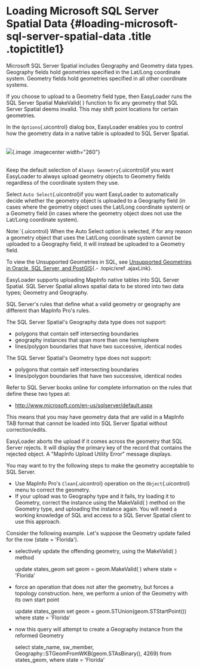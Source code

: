 Loading Microsoft SQL Server Spatial Data {#loading-microsoft-sql-server-spatial-data .title .topictitle1}
=========================================

Microsoft SQL Server Spatial includes Geography and Geometry data types. Geography fields hold geometries specified in the Lat/Long coordinate system. Geometry fields hold geometries specified in all other coordinate systems.

If you choose to upload to a Geometry field type, then EasyLoader runs the SQL Server Spatial MakeValid( ) function to fix any geometry that SQL Server Spatial deems invalid. This may shift point locations for certain geometries.

In the `Options`{.uicontrol} dialog box, EasyLoader enables you to control how the geometry data in a native table is uploaded to SQL Server Spatial.

\
![](images/dialog_Options_micode_xy.png){.image .imagecenter width="260"}

\
Keep the default selection of `Always Geometry`{.uicontrol}if you want EasyLoader to always upload geometry objects to Geometry fields regardless of the coordinate system they use.

Select `Auto Select`{.uicontrol}if you want EasyLoader to automatically decide whether the geometry object is uploaded to a Geography field (in cases where the geometry object uses the Lat/Long coordinate system) or a Geometry field (in cases where the geometry object does not use the Lat/Long coordinate system).

<span class="notetitle">Note:`{.uicontrol} When the Auto Select option is selected, if for any reason a geometry object that uses the Lat/Long coordinate system cannot be uploaded to a Geography field, it will instead be uploaded to a Geometry field.

To view the Unsupported Geometries in SQL, see [Unsupported Geometries in Oracle, SQL Server, and PostGIS](contents/unsupportedgeometries.html){.- .topic/xref .ajaxLink}.

EasyLoader supports uploading MapInfo native tables into SQL Server Spatial. SQL Server Spatial allows spatial data to be stored into two data types; Geometry and Geography.

SQL Server's rules that define what a valid geometry or geography are different than MapInfo Pro's rules.

The SQL Server Spatial's Geography data type does not support:

-   polygons that contain self intersecting boundaries
-   geography instances that span more than one hemisphere
-   lines/polygon boundaries that have two successive, identical nodes

The SQL Server Spatial's Geometry type does not support:

-   polygons that contain self intersecting boundaries
-   lines/polygon boundaries that have two successive, identical nodes

Refer to SQL Server books online for complete information on the rules that define these two types at:

-   <http://www.microsoft.com/en-us/sqlserver/default.aspx>

This means that you may have geometry data that are valid in a MapInfo TAB format that cannot be loaded into SQL Server Spatial without correction/edits.

EasyLoader aborts the upload if it comes across the geometry that SQL Server rejects. It will display the primary key of the record that contains the rejected object. A "MapInfo Upload Utility Error" message displays.

You may want to try the following steps to make the geometry acceptable to SQL Server.

-   Use MapInfo Pro's `Clean`{.uicontrol} operation on the `Object`{.uicontrol} menu to correct the geometry.
-   If your upload was to Geography type and it fails, try loading it to Geometry, correct the instance using the MakeValid( ) method on the Geometry type, and uploading the instance again. You will need a working knowledge of SQL and access to a SQL Server Spatial client to use this approach.

Consider the following example. Let's suppose the Geometry update failed for the row (state = 'Florida').

-   selectively update the offending geometry, using the MakeValid( ) method

    update states\_geom set geom = geom.MakeValid( ) where state = 'Florida'

-   force an operation that does not alter the geometry, but forces a topology construction. here, we perform a union of the Geometry with its own start point

    update states\_geom set geom = geom.STUnion(geom.STStartPoint()) where state = 'Florida'

-   now this query will attempt to create a Geography instance from the reformed Geometry

    select state\_name, sw\_member, Geography::STGeomFromWKB(geom.STAsBinary(), 4269) from states\_geom, where state = 'Florida'


